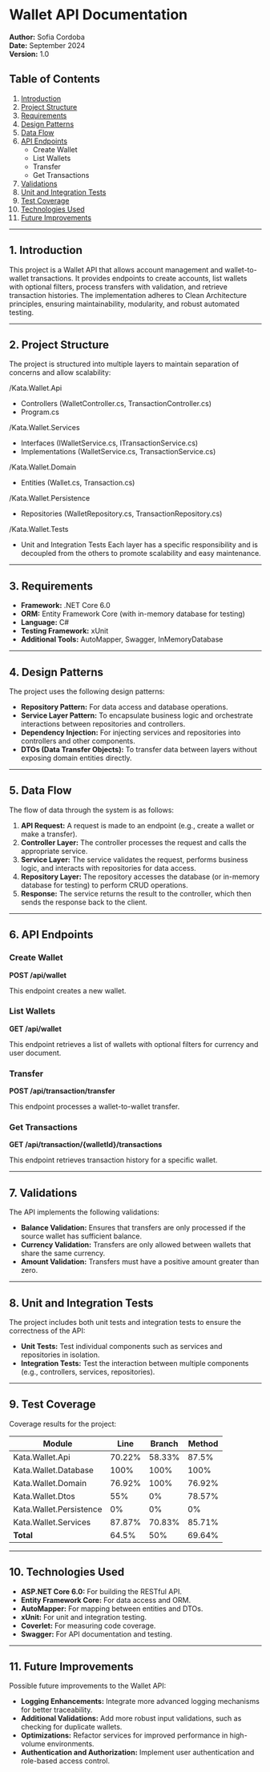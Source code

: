 # Wallet API Documentation

**Author:** Sofia Cordoba  
**Date:** September 2024  
**Version:** 1.0  

## Table of Contents

1. [Introduction](#introduction)
2. [Project Structure](#project-structure)
3. [Requirements](#requirements)
4. [Design Patterns](#design-patterns)
5. [Data Flow](#data-flow)
6. [API Endpoints](#api-endpoints)
    - Create Wallet
    - List Wallets
    - Transfer
    - Get Transactions
7. [Validations](#validations)
8. [Unit and Integration Tests](#unit-and-integration-tests)
9. [Test Coverage](#test-coverage)
10. [Technologies Used](#technologies-used)
11. [Future Improvements](#future-improvements)

---

## 1. Introduction

This project is a Wallet API that allows account management and wallet-to-wallet transactions. It provides endpoints to create accounts, list wallets with optional filters, process transfers with validation, and retrieve transaction histories. The implementation adheres to Clean Architecture principles, ensuring maintainability, modularity, and robust automated testing.

---

## 2. Project Structure

The project is structured into multiple layers to maintain separation of concerns and allow scalability:

/Kata.Wallet.Api
- Controllers (WalletController.cs, TransactionController.cs)
- Program.cs

/Kata.Wallet.Services
- Interfaces (IWalletService.cs, ITransactionService.cs)
- Implementations (WalletService.cs, TransactionService.cs)

/Kata.Wallet.Domain
- Entities (Wallet.cs, Transaction.cs)

/Kata.Wallet.Persistence
- Repositories (WalletRepository.cs, TransactionRepository.cs)

/Kata.Wallet.Tests
- Unit and Integration Tests
  Each layer has a specific responsibility and is decoupled from the others to promote scalability and easy maintenance.

---

## 3. Requirements

- **Framework:** .NET Core 6.0  
- **ORM:** Entity Framework Core (with in-memory database for testing)  
- **Language:** C#  
- **Testing Framework:** xUnit  
- **Additional Tools:** AutoMapper, Swagger, InMemoryDatabase  

---

## 4. Design Patterns

The project uses the following design patterns:
- **Repository Pattern:** For data access and database operations.
- **Service Layer Pattern:** To encapsulate business logic and orchestrate interactions between repositories and controllers.
- **Dependency Injection:** For injecting services and repositories into controllers and other components.
- **DTOs (Data Transfer Objects):** To transfer data between layers without exposing domain entities directly.

---

## 5. Data Flow

The flow of data through the system is as follows:

1. **API Request:** A request is made to an endpoint (e.g., create a wallet or make a transfer).
2. **Controller Layer:** The controller processes the request and calls the appropriate service.
3. **Service Layer:** The service validates the request, performs business logic, and interacts with repositories for data access.
4. **Repository Layer:** The repository accesses the database (or in-memory database for testing) to perform CRUD operations.
5. **Response:** The service returns the result to the controller, which then sends the response back to the client.

---

## 6. API Endpoints

### Create Wallet
**POST /api/wallet**

This endpoint creates a new wallet.

### List Wallets
**GET /api/wallet**

This endpoint retrieves a list of wallets with optional filters for currency and user document.

### Transfer
**POST /api/transaction/transfer**

This endpoint processes a wallet-to-wallet transfer.

### Get Transactions
**GET /api/transaction/{walletId}/transactions**

This endpoint retrieves transaction history for a specific wallet.

---

## 7. Validations

The API implements the following validations:
- **Balance Validation:** Ensures that transfers are only processed if the source wallet has sufficient balance.
- **Currency Validation:** Transfers are only allowed between wallets that share the same currency.
- **Amount Validation:** Transfers must have a positive amount greater than zero.

---

## 8. Unit and Integration Tests

The project includes both unit tests and integration tests to ensure the correctness of the API:

- **Unit Tests:** Test individual components such as services and repositories in isolation.
- **Integration Tests:** Test the interaction between multiple components (e.g., controllers, services, repositories).

---

## 9. Test Coverage

Coverage results for the project:

| Module                  | Line   | Branch | Method |
|-------------------------|--------|--------|--------|
| Kata.Wallet.Api         | 70.22% | 58.33% | 87.5%  |
| Kata.Wallet.Database    | 100%   | 100%   | 100%   |
| Kata.Wallet.Domain      | 76.92% | 100%   | 76.92% |
| Kata.Wallet.Dtos        | 55%    | 0%     | 78.57% |
| Kata.Wallet.Persistence | 0%     | 0%     | 0%     |
| Kata.Wallet.Services    | 87.87% | 70.83% | 85.71% |
| **Total**               | 64.5%  | 50%    | 69.64% |

---

## 10. Technologies Used

- **ASP.NET Core 6.0:** For building the RESTful API.
- **Entity Framework Core:** For data access and ORM.
- **AutoMapper:** For mapping between entities and DTOs.
- **xUnit:** For unit and integration testing.
- **Coverlet:** For measuring code coverage.
- **Swagger:** For API documentation and testing.

---

## 11. Future Improvements

Possible future improvements to the Wallet API:
- **Logging Enhancements:** Integrate more advanced logging mechanisms for better traceability.
- **Additional Validations:** Add more robust input validations, such as checking for duplicate wallets.
- **Optimizations:** Refactor services for improved performance in high-volume environments.
- **Authentication and Authorization:** Implement user authentication and role-based access control.
